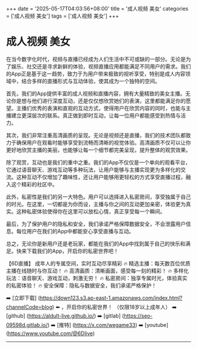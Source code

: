 +++
date = '2025-05-17T04:03:56+08:00'
title = '成人视频 美女'
categories = ['成人视频 美女']
tags = ['成人视频 美女']
+++

# 成人视频 美女

在当今数字化时代，视频与直播已经成为人们生活中不可或缺的一部分。无论是为了娱乐、社交还是寻求新鲜的体验，视频直播应用都能满足不同用户的需求。我们的App正是基于这一趋势，致力于为用户带来极致的视听享受，特别是成人内容领域中，结合多样的直播形式与互动体验，使其成为一个独特的空间。

首先，我们的App提供丰富的成人视频和直播内容，拥有大量精致的美女主播。无论你是想与他们进行深度互动，还是仅仅想欣赏她们的表演，这里都能满足你的愿望。主播们优秀的表演和直观的互动方式，使得用户在欣赏内容的同时，也能与主播建立更深层次的联系。真正做到即时互动，让每一位用户都能感受到热情与活力。

其次，我们非常注重高清画质的呈现。无论是视频还是直播，我们的技术团队都致力于确保用户在观看时能够享受到流畅而清晰的视觉体验。高清画质不仅可以让你更好地欣赏主播的美丽，也能够让每一个细节都完美呈现，提升整体的观赏效果。

除了观赏，互动也是我们的重中之重。我们的App不仅仅是一个单向的观看平台，它通过语音聊天、游戏互动等多种玩法，让用户能够与主播实现更为多样化的交流。这种互动不仅增加了趣味性，还让用户能够用更轻松的方式享受直播过程，融入这个精彩的社区中。

此外，私密性是我们的另一大特色。用户可以选择进入私密房间，享受独属于自己的时光。在这里，一切都是为你而设，主播与你之间的互动更加亲密，体验更为真实。这种私密体验使得你在这里可以放松心情，真正享受每一个瞬间。

最后，为了保护用户的隐私和安全，我们承诺严格保障数据安全，不会泄露用户信息。每位用户在我们的App中都能安心享受直播与互动。

总之，无论你是新用户还是老玩家，都能在我们的App中找到属于自己的快乐和满足。快来下载我们的App，开启你的私密世界吧！

【6D直播】
成年人的专属空间，实时互动尽享精彩
🔥 精选主播：每天数百位优质主播在线随时与你互动！
🔥 高清画质：清晰画面，感受每一刻的精彩！
🔥 多样化玩法：语音聊天、游戏互动，刺激无穷！
🔥 私密房间：独享专属时光，体验真实的私密体验！
🔥 安全保障：隐私与数据安全，我们承诺严格保护！

➡️ [立即下载] (https://down123.s3.ap-east-1.amazonaws.com/index.html?channelCode=blog) ⬅️ ，开启你的私密世界！ （仅限18岁以上成年人）
➡️ [github] (https://aldult-live.github.io/)
➡️ [gitlab] (https://seo-09598d.gitlab.io/)
➡️ [推特] (https://x.com/wegame33)
➡️ [youtube] (https://www.youtube.com/@6Dlive)

---
